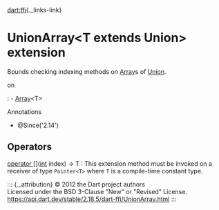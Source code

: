 [dart:ffi](../dart-ffi/dart-ffi-library){._links-link}

UnionArray\<T extends Union\> extension
=======================================

Bounds checking indexing methods on [Array](array-class)s of
[Union](union-class).

on

:   -   [Array](array-class)\<T\>

Annotations

-   \@Since(\'2.14\')

Operators
---------

[operator \[\]](unionarray/operator_get)([int](../dart-core/int-class) index) → T
:   This extension method must be invoked on a receiver of type
    `Pointer<T>` where `T` is a compile-time constant type.

::: {._attribution}
© 2012 the Dart project authors\
Licensed under the BSD 3-Clause \"New\" or \"Revised\" License.\
<https://api.dart.dev/stable/2.18.5/dart-ffi/UnionArray.html>
:::

